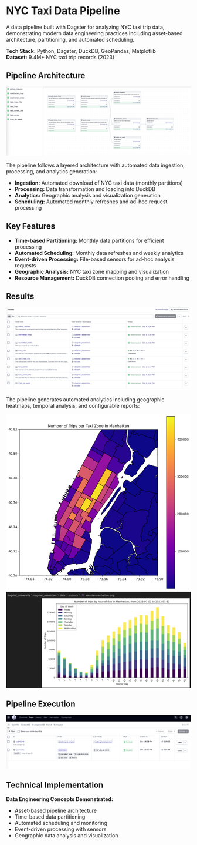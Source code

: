 # NYC Taxi Data Pipeline

A data pipeline built with Dagster for analyzing NYC taxi trip data, demonstrating modern data engineering practices including asset-based architecture, partitioning, and automated scheduling.

**Tech Stack:** Python, Dagster, DuckDB, GeoPandas, Matplotlib  
**Dataset:** 9.4M+ NYC taxi trip records (2023)

## Pipeline Architecture

![Dagster Assets Overview](dagster_university/dagster_essentials/images/overview.png)

The pipeline follows a layered architecture with automated data ingestion, processing, and analytics generation:

- **Ingestion:** Automated download of NYC taxi data (monthly partitions)
- **Processing:** Data transformation and loading into DuckDB
- **Analytics:** Geographic analysis and visualization generation
- **Scheduling:** Automated monthly refreshes and ad-hoc request processing

## Key Features

- **Time-based Partitioning:** Monthly data partitions for efficient processing
- **Automated Scheduling:** Monthly data refreshes and weekly analytics
- **Event-driven Processing:** File-based sensors for ad-hoc analysis requests
- **Geographic Analysis:** NYC taxi zone mapping and visualization
- **Resource Management:** DuckDB connection pooling and error handling

## Results

![Pipeline Overview](dagster_university/dagster_essentials/images/assets.png)

The pipeline generates automated analytics including geographic heatmaps, temporal analysis, and configurable reports:

![Example](dagster_university/dagster_essentials/images/manhattan_map.png)
![Ad-hoc Analysis Example](dagster_university/dagster_essentials/images/trips_by_hour_in_manhatten_ad_hoc.png)

## Pipeline Execution

![Pipeline Runs](dagster_university/dagster_essentials/images/runs.png)

## Technical Implementation

**Data Engineering Concepts Demonstrated:**
- Asset-based pipeline architecture
- Time-based data partitioning
- Automated scheduling and monitoring  
- Event-driven processing with sensors
- Geographic data analysis and visualization
